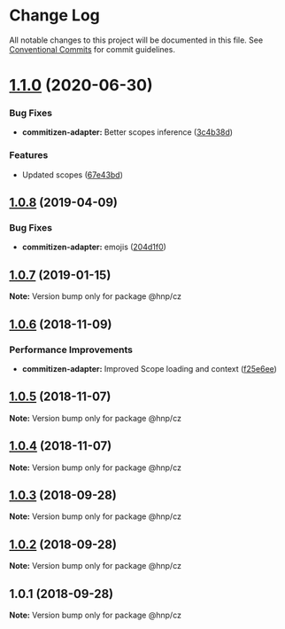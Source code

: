 # Change Log

All notable changes to this project will be documented in this file.
See [Conventional Commits](https://conventionalcommits.org) for commit guidelines.

# [1.1.0](https://github.com/MechanicalHuman/hnp-utilities/compare/@hnp/cz@1.0.8...@hnp/cz@1.1.0) (2020-06-30)

### Bug Fixes

-   **commitizen-adapter:** Better scopes inference ([3c4b38d](https://github.com/MechanicalHuman/hnp-utilities/commit/3c4b38d3df0179b25cdb6c53be1fba2a07623434))

### Features

-   Updated scopes ([67e43bd](https://github.com/MechanicalHuman/hnp-utilities/commit/67e43bdb345e116d38e00ef68b01b77c82233c32))

## [1.0.8](https://github.com/MechanicalHuman/hnp-utilities/compare/@hnp/cz@1.0.7...@hnp/cz@1.0.8) (2019-04-09)

### Bug Fixes

-   **commitizen-adapter:** emojis ([204d1f0](https://github.com/MechanicalHuman/hnp-utilities/commit/204d1f0))

## [1.0.7](https://github.com/MechanicalHuman/hnp-utilities/compare/@hnp/cz@1.0.6...@hnp/cz@1.0.7) (2019-01-15)

**Note:** Version bump only for package @hnp/cz

## [1.0.6](https://github.com/MechanicalHuman/hnp-utilities/compare/@hnp/cz@1.0.5...@hnp/cz@1.0.6) (2018-11-09)

### Performance Improvements

-   **commitizen-adapter:** Improved Scope loading and context ([f25e6ee](https://github.com/MechanicalHuman/hnp-utilities/commit/f25e6ee))

## [1.0.5](https://github.com/MechanicalHuman/hnp-utilities/compare/@hnp/cz@1.0.4...@hnp/cz@1.0.5) (2018-11-07)

**Note:** Version bump only for package @hnp/cz

## [1.0.4](https://github.com/MechanicalHuman/hnp-utilities/compare/@hnp/cz@1.0.3...@hnp/cz@1.0.4) (2018-11-07)

**Note:** Version bump only for package @hnp/cz

<a name="1.0.3"></a>

## [1.0.3](https://github.com/MechanicalHuman/hnp-utilities/compare/@hnp/cz@1.0.2...@hnp/cz@1.0.3) (2018-09-28)

**Note:** Version bump only for package @hnp/cz

<a name="1.0.2"></a>

## [1.0.2](https://github.com/MechanicalHuman/hnp-utilities/compare/@hnp/cz@1.0.1...@hnp/cz@1.0.2) (2018-09-28)

**Note:** Version bump only for package @hnp/cz

<a name="1.0.1"></a>

## 1.0.1 (2018-09-28)

**Note:** Version bump only for package @hnp/cz
